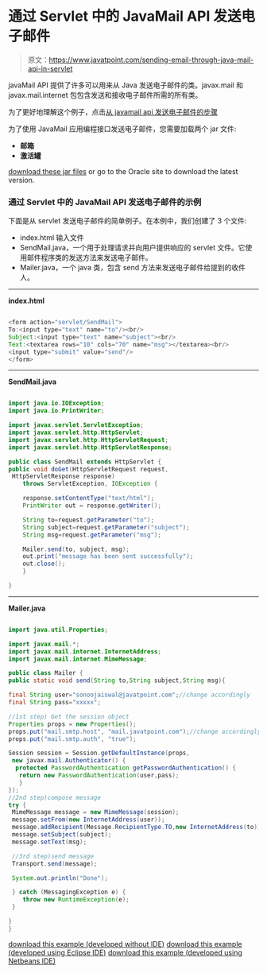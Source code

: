 # 通过 Servlet 中的 JavaMail API 发送电子邮件

> 原文：<https://www.javatpoint.com/sending-email-through-java-mail-api-in-servlet>

javaMail API 提供了许多可以用来从 Java 发送电子邮件的类。javax.mail 和 javax.mail.internet 包包含发送和接收电子邮件所需的所有类。

为了更好地理解这个例子，点击[从 javamail api 发送电子邮件的步骤](example-of-sending-email-using-java-mail-api)

为了使用 JavaMail 应用编程接口发送电子邮件，您需要加载两个 jar 文件:

*   **邮箱**
*   **激活罐**

[download these jar files](https://static.javatpoint.com/src/mail/mailactivation.zip) or go to the Oracle site to download the latest version.

### 通过 Servlet 中的 JavaMail API 发送电子邮件的示例

下面是从 servlet 发送电子邮件的简单例子。在本例中，我们创建了 3 个文件:

*   index.html 输入文件
*   SendMail.java，一个用于处理请求并向用户提供响应的 servlet 文件。它使用邮件程序类的发送方法来发送电子邮件。
*   Mailer.java，一个 java 类，包含 send 方法来发送电子邮件给提到的收件人。

* * *

**index.html**

```java

<form action="servlet/SendMail">
To:<input type="text" name="to"/><br/>
Subject:<input type="text" name="subject"><br/>
Text:<textarea rows="10" cols="70" name="msg"></textarea><br/>
<input type="submit" value="send"/>
</form>

```

* * *

**SendMail.java**

```java

import java.io.IOException;
import java.io.PrintWriter;

import javax.servlet.ServletException;
import javax.servlet.http.HttpServlet;
import javax.servlet.http.HttpServletRequest;
import javax.servlet.http.HttpServletResponse;

public class SendMail extends HttpServlet {
public void doGet(HttpServletRequest request,
 HttpServletResponse response)
	throws ServletException, IOException {

	response.setContentType("text/html");
	PrintWriter out = response.getWriter();

	String to=request.getParameter("to");
	String subject=request.getParameter("subject");
	String msg=request.getParameter("msg");

	Mailer.send(to, subject, msg);
	out.print("message has been sent successfully");
	out.close();
	}

}

```

* * *

**Mailer.java**

```java

import java.util.Properties;

import javax.mail.*;
import javax.mail.internet.InternetAddress;
import javax.mail.internet.MimeMessage;

public class Mailer {
public static void send(String to,String subject,String msg){

final String user="sonoojaiswal@javatpoint.com";//change accordingly
final String pass="xxxxx";

//1st step) Get the session object	
Properties props = new Properties();
props.put("mail.smtp.host", "mail.javatpoint.com");//change accordingly
props.put("mail.smtp.auth", "true");

Session session = Session.getDefaultInstance(props,
 new javax.mail.Authenticator() {
  protected PasswordAuthentication getPasswordAuthentication() {
   return new PasswordAuthentication(user,pass);
   }
});
//2nd step)compose message
try {
 MimeMessage message = new MimeMessage(session);
 message.setFrom(new InternetAddress(user));
 message.addRecipient(Message.RecipientType.TO,new InternetAddress(to));
 message.setSubject(subject);
 message.setText(msg);

 //3rd step)send message
 Transport.send(message);

 System.out.println("Done");

 } catch (MessagingException e) {
	throw new RuntimeException(e);
 }

}
}

```

[download this example (developed without IDE)](https://static.javatpoint.com/src/servlet/sendmailservlet.zip)
[download this example (developed using Eclipse IDE)](https://static.javatpoint.com/src/servlet/eclipse/sendmailservlet.zip)
[download this example (developed using Netbeans IDE)](https://static.javatpoint.com/src/servlet/netbeans/sendmailservlet.zip)
